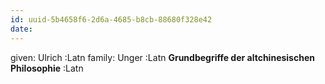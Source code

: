 ```yaml
---
id: uuid-5b4658f6-2d6a-4685-b8cb-88680f328e42
date: 
---
```


given: Ulrich :Latn
family: Unger :Latn
**Grundbegriffe der altchinesischen Philosophie** :Latn